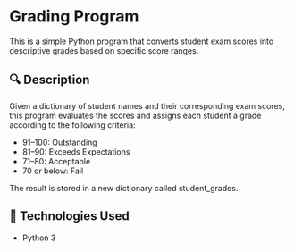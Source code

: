 # Grading Program

This is a simple Python program that converts student exam scores into descriptive grades based on specific score ranges.

## 🔍 Description

Given a dictionary of student names and their corresponding exam scores, this program evaluates the scores and assigns each student a grade according to the following criteria:

- 91–100: Outstanding
- 81–90: Exceeds Expectations
- 71–80: Acceptable
- 70 or below: Fail

The result is stored in a new dictionary called student_grades.

## 🚀 Technologies Used
- Python 3